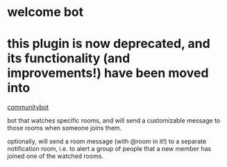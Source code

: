 # welcome bot

# this plugin is now deprecated, and its functionality (and improvements!) have been moved into
[communitybot](https://github.com/williamkray/maubot-communitybot)

bot that watches specific rooms, and will send a customizable message to those rooms when someone joins them.

optionally, will send a room message (with @room in it!) to a separate notification room, i.e. to alert a group of
people that a new member has joined one of the watched rooms.

